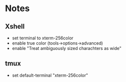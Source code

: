 # Notes
## Xshell
- set terminal to xterm-256color
- enable true color (tools->options->advanced)
- enable "Treat ambiguously sized charachters as wide"
## tmux
- set default-terminal "xterm-256color"

